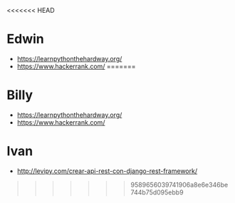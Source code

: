 <<<<<<< HEAD
# Edwin
- https://learnpythonthehardway.org/
- https://www.hackerrank.com/
=======
# Billy
- https://learnpythonthehardway.org/
- https://www.hackerrank.com/

# Ivan

- http://levipy.com/crear-api-rest-con-django-rest-framework/
>>>>>>> 9589656039741906a8e6e346be744b75d095ebb9
